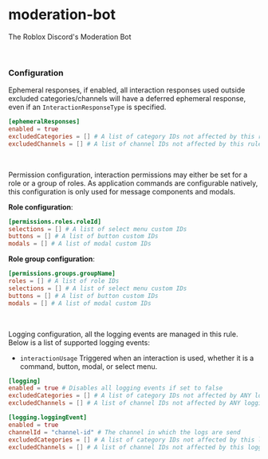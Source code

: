 # moderation-bot
The Roblox Discord's Moderation Bot

<br>

### Configuration

Ephemeral responses, if enabled, all interaction responses used outside excluded categories/channels will have a deferred ephemeral response, even if an `InteractionResponseType` is specified.
```toml
[ephemeralResponses]
enabled = true
excludedCategories = [] # A list of category IDs not affected by this rule
excludedChannels = [] # A list of channel IDs not affected by this rule
```
<br>

Permission configuration, interaction permissions may either be set for a role or a group of roles. As application commands are configurable natively, this configuration is only used for message components and modals.

**Role configuration**:
```toml
[permissions.roles.roleId]
selections = [] # A list of select menu custom IDs
buttons = [] # A list of button custom IDs
modals = [] # A list of modal custom IDs
```

**Role group configuration**:
```toml
[permissions.groups.groupName]
roles = [] # A list of role IDs
selections = [] # A list of select menu custom IDs
buttons = [] # A list of button custom IDs
modals = [] # A list of modal custom IDs
```
<br>

Logging configuration, all the logging events are managed in this rule. Below is a list of supported logging events:

* `interactionUsage` Triggered when an interaction is used, whether it is a command, button, modal, or select menu.
```toml
[logging]
enabled = true # Disables all logging events if set to false
excludedCategories = [] # A list of category IDs not affected by ANY logging events
excludedChannels = [] # A list of channel IDs not affected by ANY logging events

[logging.loggingEvent]
enabled = true
channelId = "channel-id" # The channel in which the logs are send
excludedCategories = [] # A list of category IDs not affected by this logging event
excludedChannels = [] # A list of channel IDs not affected by this logging event
```